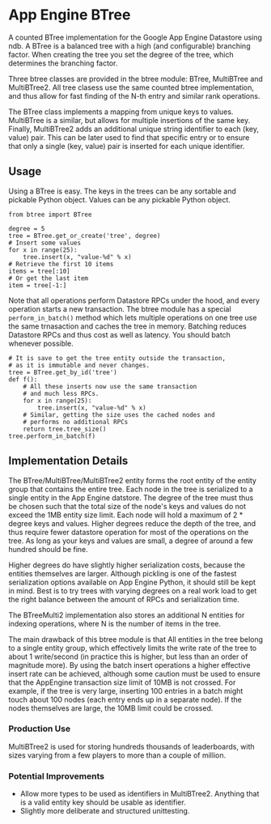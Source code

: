 # App Engine BTree

A counted BTree implementation for the Google App Engine Datastore
using ndb. A BTree is a balanced tree with a high (and configurable)
branching factor. When creating the tree you set the degree of the
tree, which determines the branching factor.

Three btree classes are provided in the btree module: BTree,
MultiBTree and MultiBTree2. All tree clasess use the same counted
btree implementation, and thus allow for fast finding of the N-th
entry and similar rank operations.

The BTree class implements a mapping from unique keys to
values. MultiBTree is a similar, but allows for multiple insertions of
the same key. Finally, MultiBTree2 adds an additional unique string
identifier to each (key, value) pair. This can be later used to find
that specific entry or to ensure that only a single (key, value) pair
is inserted for each unique identifier.

## Usage

Using a BTree is easy. The keys in the trees can be any sortable and
pickable Python object. Values can be any pickable Python object.

```
from btree import BTree

degree = 5
tree = BTree.get_or_create('tree', degree)
# Insert some values
for x in range(25):
    tree.insert(x, "value-%d" % x)
# Retrieve the first 10 items
items = tree[:10]
# Or get the last item
item = tree[-1:]
```

Note that all operations perform Datastore RPCs under the hood, and
every operation starts a new transaction. The btree module has a
special `perform_in_batch()` method which lets multiple operations on
one tree use the same trnasaction and caches the tree in
memory. Batching reduces Datastore RPCs and thus cost as well as
latency. You should batch whenever possible.

```
# It is save to get the tree entity outside the transaction,
# as it is immutable and never changes.
tree = BTree.get_by_id('tree')
def f():
    # All these inserts now use the same transaction
    # and much less RPCs.
    for x in range(25):
        tree.insert(x, "value-%d" % x)
    # Similar, getting the size uses the cached nodes and
    # performs no additional RPCs
    return tree.tree_size()
tree.perform_in_batch(f)
```

## Implementation Details

The BTree/MultiBTree/MultiBTree2 entity forms the root entity of the
entity group that contains the entire tree.  Each node in the tree is
serialized to a single entity in the App Engine datstore. The degree
of the tree must thus be chosen such that the total size of the node's
keys and values do not exceed the 1MB entity size limit. Each node
will hold a maximum of 2 * degree keys and values. Higher degrees
reduce the depth of the tree, and thus require fewer datastore
operation for most of the operations on the tree. As long as your keys
and values are small, a degree of around a few hundred should be fine.

Higher degrees do have slightly higher serialization costs, because
the entities themselves are larger. Although pickling is one of the
fastest serialization options available on App Engine Python, it
should still be kept in mind. Best is to try trees with varying
degrees on a real work load to get the right balance between the
amount of RPCs and serialization time.

The BTreeMulti2 implementation also stores an additional N entities
for indexing operations, where N is the number of items in the tree.

The main drawback of this btree module is that All entities in the
tree belong to a single entity group, which effectively limits the
write rate of the tree to about 1 write/second (in practice this is
higher, but less than an order of magnitude more). By using the batch
insert operations a higher effective insert rate can be achieved,
although some caution must be used to ensure that the AppEngine
transaction size limit of 10MB is not crossed. For example, if the
tree is very large, inserting 100 entries in a batch might touch about
100 nodes (each entry ends up in a separate node). If the nodes
themselves are large, the 10MB limit could be crossed.

### Production Use

MultiBTree2 is used for storing hundreds thousands of leaderboards,
with sizes varying from a few players to more than a couple of
million.

### Potential Improvements

* Allow more types to be used as identifiers in MultiBTree2. Anything
  that is a valid entity key should be usable as identifier.
* Slightly more deliberate and structured unittesting.

